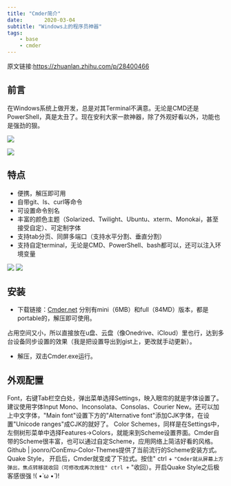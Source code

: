 ```yaml
---
title: "Cmder简介"
date:       2020-03-04
subtitle: "Windows上的程序员神器"
tags:
	- base
	- cmder
---
```










原文链接:https://zhuanlan.zhihu.com/p/28400466



## 前言
在Windows系统上做开发，总是对其Terminal不满意。无论是CMD还是PowerShell，真是太丑了。现在安利大家一款神器，除了外观好看以外，功能也是强劲的狠。



![](https://pic2.zhimg.com/v2-69ffd0f8964824475ce7b6b518cc3587_1200x500.gif)

![](https://pic4.zhimg.com/80/v2-da7f54e315dcb4f198d7b07ff6d23cd3_720w.jpg)

## 特点
- 便携，解压即可用
- 自带git、ls、curl等命令
- 可设置命令别名
- 丰富的颜色主题（Solarized、Twilight、Ubuntu、xterm、Monokai，甚至接受自定）、可定制字体
- 支持tab分页、同屏多端口（支持水平分割、垂直分割）
- 支持自定terminal，无论是CMD、PowerShell、bash都可以，还可以注入环境变量

![](https://pic4.zhimg.com/v2-69ffd0f8964824475ce7b6b518cc3587_b.jpg)
![](https://pic1.zhimg.com/v2-450db5f7c6c245f53a5b06283b5a5fc0_b.jpg)

## 安装
- 下载链接：[Cmder.net](https://link.zhihu.com/?target=http%3A//cmder.net/)
分别有mini（6MB）和full（84MD）版本，都是portable的，解压即可使用。

占用空间又小，所以直接放在u盘、云盘（像Onedrive、iCloud）里也行，达到多台设备同步设置的效果（我是把设置导出到gist上，更改就手动更新）。

- 解压，双击Cmder.exe运行。

## 外观配置
Font，右键Tab栏空白处，弹出菜单选择Settings，映入眼帘的就是字体设置了。建议使用字体Input Mono、Inconsolata、Consolas、Courier New。还可以加上中文字体，"Main font"设置下方的"Alternative font"添加CJK字体，在设置"Unicode ranges"成CJK的就好了。
Color Schemes，同样是在Settings中，左侧树形菜单中选择Features->Colors，就能来到Scheme设置界面。Cmder自带的Scheme很丰富，也可以通过自定Scheme，应用网络上简洁好看的风格。Github | joonro/ConEmu-Color-Themes提供了当前流行的Scheme安装方式。
Quake Style， 开启后，Cmder就变成了下拉式。按住" ctrl + ` "Cmder就从屏幕上方弹出，焦点转移就收回（可修改成再次按住" ctrl + ` "收回）。开启Quake Style之后极客感很强 !( •̀ ω •́ )!



